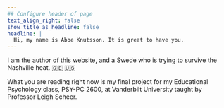 ```yaml
---
## Configure header of page
text_align_right: false
show_title_as_headline: false
headline: |
  Hi, my name is Abbe Knutsson. It is great to have you.
---
```


<!-- this is a subheadline -->
I am the author of this website, and a Swede who is trying to survive the Nashville heat. :sweden: :us:

What you are reading right now is my final project for my Educational Psychology class, PSY-PC 2600, at Vanderbilt University taught by Professor Leigh Scheer. 